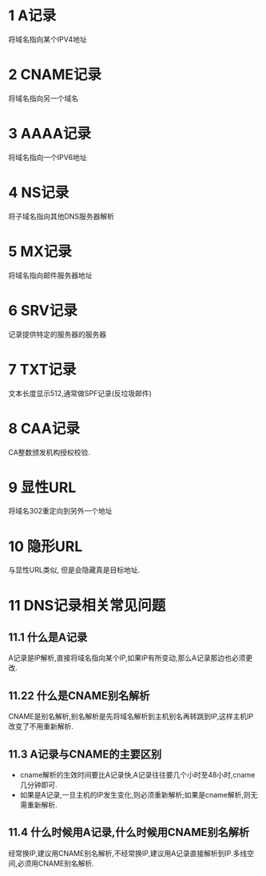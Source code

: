 1 A记录
===

将域名指向某个IPV4地址

2 CNAME记录
===

将域名指向另一个域名

3 AAAA记录
===

将域名指向一个IPV6地址

4 NS记录
===

将子域名指向其他DNS服务器解析

5 MX记录
===

将域名指向邮件服务器地址

6 SRV记录
====

记录提供特定的服务器的服务器

7 TXT记录
===

文本长度显示512,通常做SPF记录(反垃圾邮件)

8 CAA记录
===

CA整数颁发机构授权校验.

9 显性URL
===

将域名302重定向到另外一个地址

10 隐形URL
===

与显性URL类似, 但是会隐藏真是目标地址.


11 DNS记录相关常见问题
===

11.1 什么是A记录
---
A记录是IP解析,直接将域名指向某个IP,如果IP有所变动,那么A记录那边也必须更改.

11.22 什么是CNAME别名解析
---
CNAME是别名解析,别名解析是先将域名解析到主机别名再转跳到IP,这样主机IP改变了不用重新解析.

11.3 A记录与CNAME的主要区别
---
- cname解析的生效时间要比A记录快,A记录往往要几个小时至48小时,cname几分钟即可.
- 如果是A记录,一旦主机的IP发生变化,则必须重新解析;如果是cname解析,则无需重新解析.

11.4 什么时候用A记录,什么时候用CNAME别名解析
---
经常换IP,建议用CNAME别名解析,不经常换IP,建议用A记录直接解析到IP.多线空间,必须用CNAME别名解析.
